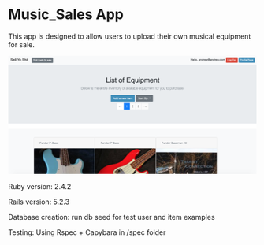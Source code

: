 # Music_Sales App

This app is designed to allow users to upload their own musical equipment for sale.

![App Screenshot](music_sales_app_screenshot.png "App Screenshot")

Ruby version: 2.4.2

Rails version: 5.2.3

Database creation: run db seed for test user and item examples

Testing: Using Rspec + Capybara in /spec folder
